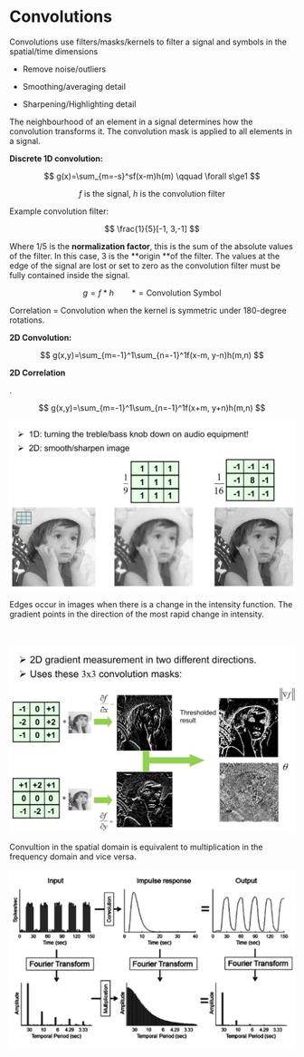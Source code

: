 # Convolutions
Convolutions use filters/masks/kernels to filter a signal and symbols in the spatial/time dimensions

- Remove noise/outliers

- Smoothing/averaging detail

- Sharpening/Highlighting detail 

The neighbourhood of an element in a signal determines how the convolution transforms it. The convolution mask is applied to all elements in a signal.

**Discrete 1D convolution:**

$$ g(x)=\sum_{m=-s}^sf(x-m)h(m) \qquad \forall s\ge1 $$

$$ f \text{ is the signal, } h \text{ is the convolution filter} $$

Example convolution filter:

$$ \frac{1}{5}[-1, 3,-1] $$

Where 1/5 is the **normalization factor**, this is the sum of the absolute values of the filter. In this case, 3 is the **origin **of the filter. The values at the edge of the signal are lost or set to zero as the convolution filter must be fully contained inside the signal.

$$ g=f*h\qquad *=\text{Convolution Symbol} $$

Correlation = Convolution when the kernel is symmetric under 180-degree rotations.

**2D Convolution:**

$$ g(x,y)=\sum_{m=-1}^1\sum_{n=-1}^1f(x-m, y-n)h(m,n) $$

**2D Correlation**

.

$$ g(x,y)=\sum_{m=-1}^1\sum_{n=-1}^1f(x+m, y+n)h(m,n) $$

![Untitled](7a1b1ba3_Untitled.png)

Edges occur in images when there is a change in the intensity function. The gradient points in the direction of the most rapid change in intensity.

<br/>

![Untitled](02ae437d_Untitled.png)

Convultion in the spatial domain is equivalent to multiplication in the frequency domain and vice versa.

![Untitled](3f3c88d5_Untitled.png)

